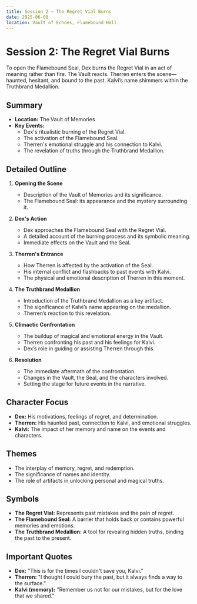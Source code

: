 ```yaml
---
title: Session 2 – The Regret Vial Burns
date: 2025-06-08
location: Vault of Echoes, Flamebound Hall
---
```


# Session 2: The Regret Vial Burns

To open the Flamebound Seal, Dex burns the Regret Vial in an act of meaning rather than fire. The Vault reacts. Therren enters the scene—haunted, hesitant, and bound to the past. Kalvi’s name shimmers within the Truthbrand Medallion.

## Summary

- **Location:** The Vault of Memories
- **Key Events:**
  - Dex's ritualistic burning of the Regret Vial.
  - The activation of the Flamebound Seal.
  - Therren's emotional struggle and his connection to Kalvi.
  - The revelation of truths through the Truthbrand Medallion.

## Detailed Outline

1. **Opening the Scene**
   - Description of the Vault of Memories and its significance.
   - The Flamebound Seal: its appearance and the mystery surrounding it.

2. **Dex's Action**
   - Dex approaches the Flamebound Seal with the Regret Vial.
   - A detailed account of the burning process and its symbolic meaning.
   - Immediate effects on the Vault and the Seal.

3. **Therren's Entrance**
   - How Therren is affected by the activation of the Seal.
   - His internal conflict and flashbacks to past events with Kalvi.
   - The physical and emotional description of Therren in this moment.

4. **The Truthbrand Medallion**
   - Introduction of the Truthbrand Medallion as a key artifact.
   - The significance of Kalvi’s name appearing on the medallion.
   - Therren’s reaction to this revelation.

5. **Climactic Confrontation**
   - The buildup of magical and emotional energy in the Vault.
   - Therren confronting his past and his feelings for Kalvi.
   - Dex’s role in guiding or assisting Therren through this.

6. **Resolution**
   - The immediate aftermath of the confrontation.
   - Changes in the Vault, the Seal, and the characters involved.
   - Setting the stage for future events in the narrative.

## Character Focus

- **Dex:** His motivations, feelings of regret, and determination.
- **Therren:** His haunted past, connection to Kalvi, and emotional struggles.
- **Kalvi:** The impact of her memory and name on the events and characters.

## Themes

- The interplay of memory, regret, and redemption.
- The significance of names and identity.
- The role of artifacts in unlocking personal and magical truths.

## Symbols

- **The Regret Vial:** Represents past mistakes and the pain of regret.
- **The Flamebound Seal:** A barrier that holds back or contains powerful memories and emotions.
- **The Truthbrand Medallion:** A tool for revealing hidden truths, binding the past to the present.

## Important Quotes

- **Dex:** "This is for the times I couldn't save you, Kalvi."
- **Therren:** "I thought I could bury the past, but it always finds a way to the surface."
- **Kalvi (memory):** "Remember us not for our mistakes, but for the love that we shared."
